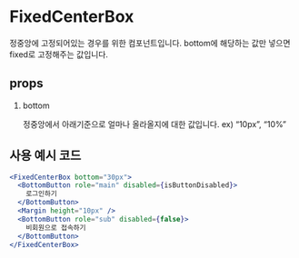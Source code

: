 # FixedCenterBox

정중앙에 고정되어있는 경우를 위한 컴포넌트입니다. bottom에 해당하는 값만 넣으면 fixed로 고정해주는 값입니다.

## props

1. bottom

   정중앙에서 아래기준으로 얼마나 올라올지에 대한 값입니다. ex) “10px”, “10%”

## 사용 예시 코드

```jsx
<FixedCenterBox bottom="30px">
  <BottomButton role="main" disabled={isButtonDisabled}>
    로그인하기
  </BottomButton>
  <Margin height="10px" />
  <BottomButton role="sub" disabled={false}>
    비회원으로 접속하기
  </BottomButton>
</FixedCenterBox>
```
